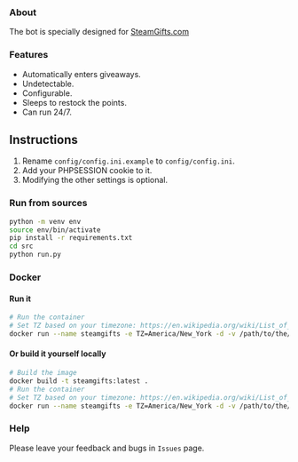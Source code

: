 ### About
The bot is specially designed for [SteamGifts.com](https://www.steamgifts.com/)

### Features
- Automatically enters giveaways.
- Undetectable.
- Сonfigurable.
- Sleeps to restock the points.
- Can run 24/7.


## Instructions
 1. Rename `config/config.ini.example` to `config/config.ini`. 
 2. Add your PHPSESSION cookie to it.
 3. Modifying the other settings is optional.

### Run from sources

```bash
python -m venv env
source env/bin/activate
pip install -r requirements.txt
cd src
python run.py
```

### Docker
#### Run it
```bash
# Run the container
# Set TZ based on your timezone: https://en.wikipedia.org/wiki/List_of_tz_database_time_zones
docker run --name steamgifts -e TZ=America/New_York -d -v /path/to/the/config/folder:/config mcinj/docker-steamgifts-bot:v2.0
```

#### Or build it yourself locally
```bash
# Build the image
docker build -t steamgifts:latest .
# Run the container
# Set TZ based on your timezone: https://en.wikipedia.org/wiki/List_of_tz_database_time_zones
docker run --name steamgifts -e TZ=America/New_York -d -v /path/to/the/config/folder:/config steamgifts:latest
```



### Help
Please leave your feedback and bugs in `Issues` page.
